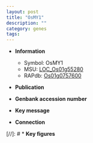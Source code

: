 ```yaml
---
layout: post
title: "OsMY1"
description: ""
category: genes
tags: 
---
```


* **Information**  
    + Symbol: OsMY1  
    + MSU: [LOC_Os01g55280](http://rice.uga.edu/cgi-bin/ORF_infopage.cgi?orf=LOC_Os01g55280)  
    + RAPdb: [Os01g0757600](http://rapdb.dna.affrc.go.jp/viewer/gbrowse_details/irgsp1?name=Os01g0757600)  

* **Publication**  

* **Genbank accession number**  

* **Key message**  

* **Connection**  

[//]: # * **Key figures**  


